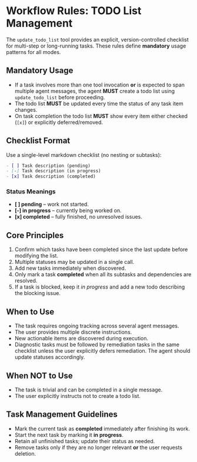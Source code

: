 # Workflow Rules: TODO List Management

The `update_todo_list` tool provides an explicit, version-controlled checklist for multi-step or long-running tasks. These rules define **mandatory** usage patterns for all modes.

## Mandatory Usage

- If a task involves more than one tool invocation **or** is expected to span multiple agent messages, the agent **MUST** create a todo list using `update_todo_list` before proceeding.
- The todo list **MUST** be updated every time the status of any task item changes.
- On task completion the todo list **MUST** show every item either checked (`[x]`) or explicitly deferred/removed.

## Checklist Format

Use a single-level markdown checklist (no nesting or subtasks):

```markdown
- [ ] Task description (pending)
- [-] Task description (in progress)
- [x] Task description (completed)
```

### Status Meanings

- **[ ] pending** – work not started.
- **[-] in progress** – currently being worked on.
- **[x] completed** – fully finished, no unresolved issues.

## Core Principles

1. Confirm which tasks have been completed since the last update before modifying the list.
2. Multiple statuses may be updated in a single call.
3. Add new tasks immediately when discovered.
4. Only mark a task **completed** when all its subtasks and dependencies are resolved.
5. If a task is blocked, keep it *in progress* and add a new todo describing the blocking issue.

## When to Use

- The task requires ongoing tracking across several agent messages.
- The user provides multiple discrete instructions.
- New actionable items are discovered during execution.
- Diagnostic tasks must be followed by remediation tasks in the same checklist unless the user explicitly defers remediation. The agent should update statuses accordingly.

## When NOT to Use

- The task is trivial and can be completed in a single message.
- The user explicitly instructs not to create a todo list.

## Task Management Guidelines

- Mark the current task as **completed** immediately after finishing its work.
- Start the next task by marking it **in progress**.
- Retain all unfinished tasks; update their status as needed.
- Remove tasks only if they are no longer relevant **or** the user requests deletion.
